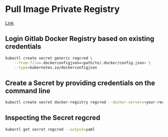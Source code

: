 # Pull Image Private Registry

[Link](https://kubernetes.io/docs/tasks/configure-pod-container/pull-image-private-registry/)

## Login Gitlab Docker Registry based on existing credentials

```bash
kubectl create secret generic regcred \
    --from-file=.dockerconfigjson=<path/to/.docker/config.json> \
    --type=kubernetes.io/dockerconfigjson
```

## Create a Secret by providing credentials on the command line

```bash
kubectl create secret docker-registry regcred --docker-server=<your-registry-server> --docker-username=<your-name> --docker-password=<your-pword> --docker-email=<your-email>
```

## Inspecting the Secret regcred

```bash
kubectl get secret regcred --output=yaml
```
